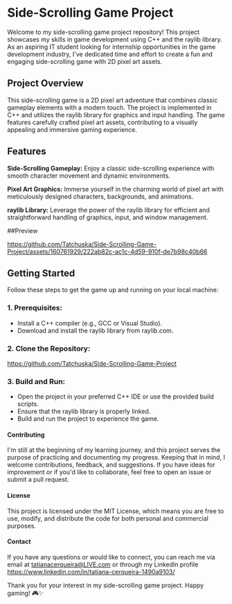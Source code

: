
# Side-Scrolling Game Project
Welcome to my side-scrolling game project repository! This project showcases my skills in game development using C++ and the raylib library. As an aspiring IT student looking for internship opportunities in the game development industry, I've dedicated time and effort to create a fun and engaging side-scrolling game with 2D pixel art assets.

## Project Overview
This side-scrolling game is a 2D pixel art adventure that combines classic gameplay elements with a modern touch. The project is implemented in C++ and utilizes the raylib library for graphics and input handling. The game features carefully crafted pixel art assets, contributing to a visually appealing and immersive gaming experience.

## Features
**Side-Scrolling Gameplay:** Enjoy a classic side-scrolling experience with smooth character movement and dynamic environments.

**Pixel Art Graphics:** Immerse yourself in the charming world of pixel art with meticulously designed characters, backgrounds, and animations.

**raylib Library:** Leverage the power of the raylib library for efficient and straightforward handling of graphics, input, and window management.

##Preview


https://github.com/Tatchuska/Side-Scrolling-Game-Project/assets/160761929/222ab82c-ac1c-4d59-910f-de7b98c40b66


## Getting Started
Follow these steps to get the game up and running on your local machine:

### 1. Prerequisites:

- Install a C++ compiler (e.g., GCC or Visual Studio).
- Download and install the raylib library from raylib.com.

### 2. Clone the Repository:

<https://github.com/Tatchuska/Side-Scrolling-Game-Project>

### 3. Build and Run:

- Open the project in your preferred C++ IDE or use the provided build scripts.
- Ensure that the raylib library is properly linked.
- Build and run the project to experience the game.


#### Contributing
I'm still at the beginning of my learning journey, and this project serves the purpose of practicing and documenting my progress. Keeping that in mind, I welcome contributions, feedback, and suggestions. If you have ideas for improvement or if you'd like to collaborate, feel free to open an issue or submit a pull request.

#### License
This project is licensed under the MIT License, which means you are free to use, modify, and distribute the code for both personal and commercial purposes.

#### Contact
If you have any questions or would like to connect, you can reach me via email at tatianacerqueira@LIVE.com or through my LinkedIn profile <https://www.linkedin.com/in/tatiana-cerqueira-1490a9103/>

Thank you for your interest in my side-scrolling game project. Happy gaming! 🎮✨
